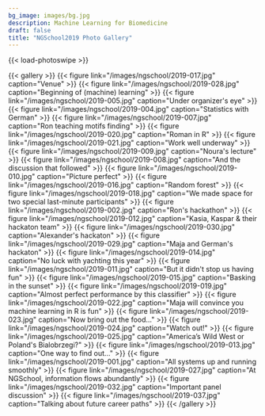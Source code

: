 ```yaml
---
bg_image: images/bg.jpg
description: Machine Learning for Biomedicine
draft: false
title: "NGSchool2019 Photo Gallery"
---
```


{{< load-photoswipe >}}

{{< gallery >}}
  {{< figure link="/images/ngschool/2019-017.jpg"  caption="Venue" >}}
  {{< figure link="/images/ngschool/2019-028.jpg"  caption="Beginning of (machine) learning" >}}
  {{< figure link="/images/ngschool/2019-005.jpg"  caption="Under organizer's eye" >}}
  {{< figure link="/images/ngschool/2019-004.jpg"  caption="Statistics with German" >}}
  {{< figure link="/images/ngschool/2019-007.jpg"  caption="Ron teaching motifs finding" >}}
  {{< figure link="/images/ngschool/2019-020.jpg"  caption="Roman in R" >}}
  {{< figure link="/images/ngschool/2019-021.jpg"  caption="Work well underway" >}}
  {{< figure link="/images/ngschool/2019-009.jpg"  caption="Noura's lecture" >}}
  {{< figure link="/images/ngschool/2019-008.jpg"  caption="And the discussion that followed" >}}
  {{< figure link="/images/ngschool/2019-010.jpg"  caption="Picture perfect" >}}
  {{< figure link="/images/ngschool/2019-016.jpg"  caption="Random forest" >}}
  {{< figure link="/images/ngschool/2019-018.jpg"  caption="We made space for two special last-minute participants" >}}
  {{< figure link="/images/ngschool/2019-002.jpg"  caption="Ron's hackathon" >}}
  {{< figure link="/images/ngschool/2019-012.jpg"  caption="Kasia, Kaspar & their hackaton team" >}}
  {{< figure link="/images/ngschool/2019-030.jpg"  caption="Alexander's hackaton" >}}
  {{< figure link="/images/ngschool/2019-029.jpg"  caption="Maja and German's hackaton" >}}
  {{< figure link="/images/ngschool/2019-014.jpg"  caption="No luck with yachting this year" >}}
  {{< figure link="/images/ngschool/2019-011.jpg"  caption="But it didn't stop us having fun" >}}
  {{< figure link="/images/ngschool/2019-015.jpg"  caption="Basking in the sunset" >}}
  {{< figure link="/images/ngschool/2019-019.jpg"  caption="Almost perfect performance by this classifier" >}}
  {{< figure link="/images/ngschool/2019-022.jpg"  caption="Maja will convince you machine learning in R is fun" >}}
  {{< figure link="/images/ngschool/2019-023.jpg"  caption="Now bring out the food..." >}}
  {{< figure link="/images/ngschool/2019-024.jpg"  caption="Watch out!" >}}
  {{< figure link="/images/ngschool/2019-025.jpg"  caption="America’s Wild West or Poland's Bialobrzegi?" >}}
  {{< figure link="/images/ngschool/2019-013.jpg"  caption="One way to find out..." >}}
  {{< figure link="/images/ngschool/2019-001.jpg"  caption="All systems up and running smoothly" >}}
  {{< figure link="/images/ngschool/2019-027.jpg"  caption="At NGSchool, information flows abundantly" >}}
  {{< figure link="/images/ngschool/2019-032.jpg"  caption="Important panel discussion" >}}
  {{< figure link="/images/ngschool/2019-037.jpg"  caption="Talking about future career paths" >}}
{{< /gallery >}}
